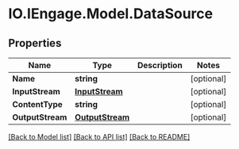 # IO.IEngage.Model.DataSource
## Properties

Name | Type | Description | Notes
------------ | ------------- | ------------- | -------------
**Name** | **string** |  | [optional] 
**InputStream** | [**InputStream**](InputStream.md) |  | [optional] 
**ContentType** | **string** |  | [optional] 
**OutputStream** | [**OutputStream**](OutputStream.md) |  | [optional] 

[[Back to Model list]](../README.md#documentation-for-models) [[Back to API list]](../README.md#documentation-for-api-endpoints) [[Back to README]](../README.md)

